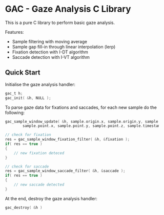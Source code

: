 # GAC - Gaze Analysis C Library

This is a pure C library to perform basic gaze analysis.

Features:
- Sample filtering with moving average
- Sample gap fill-in through linear interpolation (lerp)
- Fixation detection with I-DT algorithm
- Saccade detection with I-VT algorithm

## Quick Start

Initialise the gaze analysis handler:

```c
gac_t h;
gac_init( &h, NULL );
```

To parse gaze data for fixations and saccades, for each new sample do the following:

```c
gac_sample_window_update( &h, sample.origin.x, sample.origin.y, sample.oridin.z,
        sample.point.x, sample.point.y, sample.point.z, sample.timestamp );

// check for fixation
res = gac_sample_window_fixation_filter( &h, &fixation );
if( res == true )
{
    // new fixation deteced
}

// check for saccade
res = gac_sample_window_saccade_filter( &h, &saccade );
if( res == true )
{
    // new saccade detected
}
```

At the end, destroy the gaze analysis handler:
```c
gac_destroy( &h )
```
